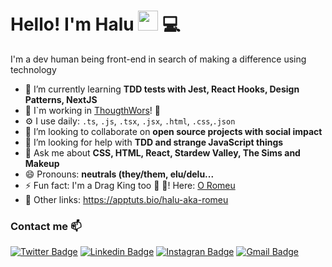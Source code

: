 # Hello! I'm Halu <img src="https://raw.githubusercontent.com/iampavangandhi/iampavangandhi/master/gifs/Hi.gif" width="32px"> :computer:

I'm a dev human being front-end in search of making a difference using technology

- 🌱 I’m currently learning **TDD tests with Jest, React Hooks, Design Patterns, NextJS**
- :construction_worker: I`m working in [ThougthWors](https://www.thoughtworks.com/)! 🎉
- ⚙️ I use daily: `.ts`, `.js`, `.tsx`, `.jsx`, `.html`, `.css`,`.json`
- 👯 I’m looking to collaborate on **open source projects with social impact**
- 🤔 I’m looking for help with **TDD and strange JavaScript things**
- 💬 Ask me about **CSS, HTML, React, Stardew Valley, The Sims and Makeup**
- 😄 Pronouns: **neutrals (they/them, elu/delu...**
- ⚡ Fun fact: I'm a Drag King too :crown: :tophat:! Here: [O Romeu](https://www.instagram.com/o_king_romeu/)
- 🔗 Other links: https://apptuts.bio/halu-aka-romeu

### Contact me :mailbox:
[![Twitter Badge](https://img.shields.io/badge/-@haludecassia-1ca0f1?style=flat-square&labelColor=1ca0f1&logo=twitter&logoColor=white&link=https://twitter.com/haludecassia)](https://twitter.com/haludecassia) [![Linkedin Badge](https://img.shields.io/badge/-haludecassia-blue?style=flat-square&logo=Linkedin&logoColor=white&link=https://www.linkedin.com/in/halu-de-cassia/)](https://www.linkedin.com/in/halu-de-cassia/) [![Instagran Badge](https://img.shields.io/badge/-haludecassia.css-e44a82?style=flat-square&logo=Instagram&logoColor=white&link=https://www.instagram.com/halucassia.css)](https://www.instagram.com/halucassia.css) [![Gmail Badge](https://img.shields.io/badge/-haluudecassia@gmail.com-c14438?style=flat-square&logo=Gmail&logoColor=white&link=mailto:haluudecassia@gmail.com)](mailto:haluudecassia@gmail.com)
